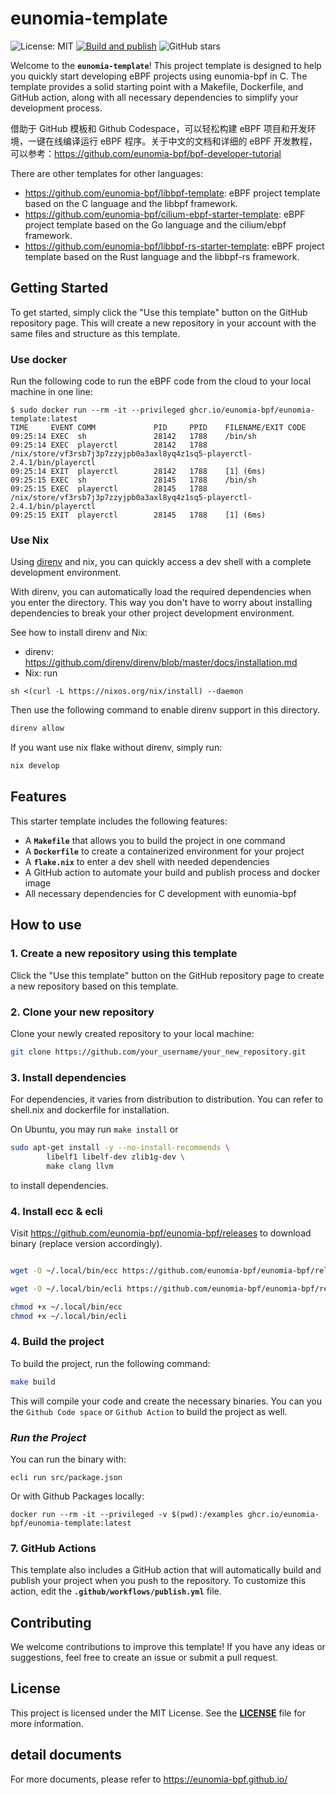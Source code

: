 # **eunomia-template**

![License: MIT](https://img.shields.io/badge/License-MIT-green.svg)
[![Build and publish](https://github.com/eunomia-bpf/eunomia-template/actions/workflows/publish.yml/badge.svg)](https://github.com/eunomia-bpf/eunomia-template/actions/workflows/publish.yml)
![GitHub stars](https://img.shields.io/github/stars/eunomia-bpf/eunomia-template?style=social)

Welcome to the **`eunomia-template`**! This project template is designed to help you quickly start
developing eBPF projects using eunomia-bpf in C. The template provides a solid starting point with a Makefile,
Dockerfile, and GitHub action, along with all necessary dependencies to simplify your development process.

借助于 GitHub 模板和 Github Codespace，可以轻松构建 eBPF 项目和开发环境，一键在线编译运行 eBPF 程序。关于中文的文档和详细的 eBPF 开发教程，可以参考：https://github.com/eunomia-bpf/bpf-developer-tutorial

There are other templates for other languages:

- <https://github.com/eunomia-bpf/libbpf-template>: eBPF project template based on the C language and the libbpf framework.
- <https://github.com/eunomia-bpf/cilium-ebpf-starter-template>: eBPF project template based on the Go language and the cilium/ebpf framework.
- <https://github.com/eunomia-bpf/libbpf-rs-starter-template>: eBPF project template based on the Rust language and the libbpf-rs framework.

## **Getting Started**

To get started, simply click the "Use this template" button on the GitHub repository page. This will create
a new repository in your account with the same files and structure as this template.

### Use docker

Run the following code to run the eBPF code from the cloud to your local machine in one line:

```console
$ sudo docker run --rm -it --privileged ghcr.io/eunomia-bpf/eunomia-template:latest
TIME     EVENT COMM             PID     PPID    FILENAME/EXIT CODE
09:25:14 EXEC  sh               28142   1788    /bin/sh
09:25:14 EXEC  playerctl        28142   1788    /nix/store/vf3rsb7j3p7zzyjpb0a3axl8yq4z1sq5-playerctl-2.4.1/bin/playerctl
09:25:14 EXIT  playerctl        28142   1788    [1] (6ms)
09:25:15 EXEC  sh               28145   1788    /bin/sh
09:25:15 EXEC  playerctl        28145   1788    /nix/store/vf3rsb7j3p7zzyjpb0a3axl8yq4z1sq5-playerctl-2.4.1/bin/playerctl
09:25:15 EXIT  playerctl        28145   1788    [1] (6ms)
```

### Use Nix

Using [direnv](https://github.com/direnv/direnv) and nix, you can quickly access a dev shell with a complete development environment.

With direnv, you can automatically load the required dependencies when you enter the directory.
This way you don't have to worry about installing dependencies to break your other project development environment.

See how to install direnv and Nix:
- direnv: https://github.com/direnv/direnv/blob/master/docs/installation.md
- Nix: run
```
sh <(curl -L https://nixos.org/nix/install) --daemon
```

Then use the following command to enable direnv support in this directory.

```sh
direnv allow
```

If you want use nix flake without direnv, simply run:

```sh
nix develop
```

## **Features**

This starter template includes the following features:

- A **`Makefile`** that allows you to build the project in one command
- A **`Dockerfile`** to create a containerized environment for your project
- A **`flake.nix`** to enter a dev shell with needed dependencies
- A GitHub action to automate your build and publish process
  and docker image
- All necessary dependencies for C development with eunomia-bpf

## **How to use**

### **1. Create a new repository using this template**

Click the "Use this template" button on the GitHub repository page to create a new repository based on this template.

### **2. Clone your new repository**

Clone your newly created repository to your local machine:

```sh
git clone https://github.com/your_username/your_new_repository.git
```

### **3. Install dependencies**

For dependencies, it varies from distribution to distribution. You can refer to shell.nix and dockerfile for installation.

On Ubuntu, you may run `make install` or

```sh
sudo apt-get install -y --no-install-recommends \
        libelf1 libelf-dev zlib1g-dev \
        make clang llvm
```

to install dependencies.

### **4. Install ecc & ecli**
Visit https://github.com/eunomia-bpf/eunomia-bpf/releases to download binary (replace version accordingly).
```sh

wget -O ~/.local/bin/ecc https://github.com/eunomia-bpf/eunomia-bpf/releases/download/v1.0.27/ecc

wget -O ~/.local/bin/ecli https://github.com/eunomia-bpf/eunomia-bpf/releases/download/v1.0.27/ecli

chmod +x ~/.local/bin/ecc
chmod +x ~/.local/bin/ecli
```

### **4. Build the project**

To build the project, run the following command:

```sh
make build
```

This will compile your code and create the necessary binaries. You can you the `Github Code space` or `Github Action` to build the project as well.

### ***Run the Project***

You can run the binary with:

```console
ecli run src/package.json
```

Or with Github Packages locally:

```console
docker run --rm -it --privileged -v $(pwd):/examples ghcr.io/eunomia-bpf/eunomia-template:latest
```

### **7. GitHub Actions**

This template also includes a GitHub action that will automatically build and publish your project when you push to the repository.
To customize this action, edit the **`.github/workflows/publish.yml`** file.

## **Contributing**

We welcome contributions to improve this template! If you have any ideas or suggestions,
feel free to create an issue or submit a pull request.

## **License**

This project is licensed under the MIT License. See the **[LICENSE](LICENSE)** file for more information.
## detail documents

For more documents, please refer to https://eunomia-bpf.github.io/
